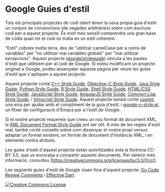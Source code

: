 Google Guies d'estil
====================

Tots els principals projectes de codi obert tenen la seva pròpia guia d'estil: un conjunt de convencions (de vegades arbitràries) sobre com escriure codi per a aquest projecte. És molt més senzill comprendre una gran base de codis quan tot el codi es troba en un estil coherent.

"Estil" cobreix molta terra, des de "utilitzar camelCase per a noms de variables" per "no utilitzar mai variables globals" per "mai utilitzar excepcions". Aquest projecte ([google/styleguide](https://github.com/google/styleguide)) vincula a les pautes d'estil que utilitzem per al codi de Google. Si esteu modificant un projecte originat a Google, podeu assenyalar aquesta pàgina per veure les guies d'estil que s'apliquen a aquest projecte. 

Aquest projecte conté [C++ Style Guide][cpp], [Objective-C Style Guide][objc],
[Java Style Guide][java], [Python Style Guide][py], [R Style Guide][r],
[Shell Style Guide][sh], [HTML/CSS Style Guide][htmlcss],
[JavaScript Style Guide][js], [AngularJS Style Guide][angular],
[Common Lisp Style Guide][cl], i [Vimscript Style Guide][vim]. Aquest projecte també conté [cpplint][cpplint], una eina per ajudar amb el compliment de la guia d'estil, i [google-c-style.el][emacs], un fitxer de configuració d'Emacs per a l'estil de Google.

Si el vostre projecte requereix que creeu un nou format de document XML, la [XML
Document Format Style Guide][xml] pot ser útil. A més de les regles d'estil real, també conté consells sobre com dissenyar el vostre propi versus adaptar un format existent, en format de document d'instància XML, i en elements contra atributs. 

Les guies d'estil d'aquest projecte estan autoritzades sota la llicència CC-BY 3.0, que us encoratja a compartir aquests documents. 
Per obtenir més informació, consulteu [https://creativecommons.org/licenses/by/3.0/][ccl].  

Les següents guies d'estil de Google viuen fora d'aquest projecte: [Go Code Review Comments][go] i [Effective Dart][dart].

<a rel="license" href="https://creativecommons.org/licenses/by/3.0/"><img alt="Creative Commons License" style="border-width:0" src="https://i.creativecommons.org/l/by/3.0/88x31.png" /></a>

[cpp]: https://google.github.io/styleguide/cppguide.html
[objc]: objcguide.md
[java]: https://google.github.io/styleguide/javaguide.html
[py]: https://google.github.io/styleguide/pyguide.html
[r]: https://google.github.io/styleguide/Rguide.xml
[sh]: https://google.github.io/styleguide/shell.xml
[htmlcss]: https://google.github.io/styleguide/htmlcssguide.html
[js]: https://google.github.io/styleguide/jsguide.html
[angular]: https://google.github.io/styleguide/angularjs-google-style.html
[cl]: https://google.github.io/styleguide/lispguide.xml
[vim]: https://google.github.io/styleguide/vimscriptguide.xml
[cpplint]: https://github.com/google/styleguide/tree/gh-pages/cpplint
[emacs]: https://raw.githubusercontent.com/google/styleguide/gh-pages/google-c-style.el
[xml]: https://google.github.io/styleguide/xmlstyle.html
[go]: https://golang.org/wiki/CodeReviewComments
[dart]: https://www.dartlang.org/guides/language/effective-dart
[ccl]: https://creativecommons.org/licenses/by/3.0/
